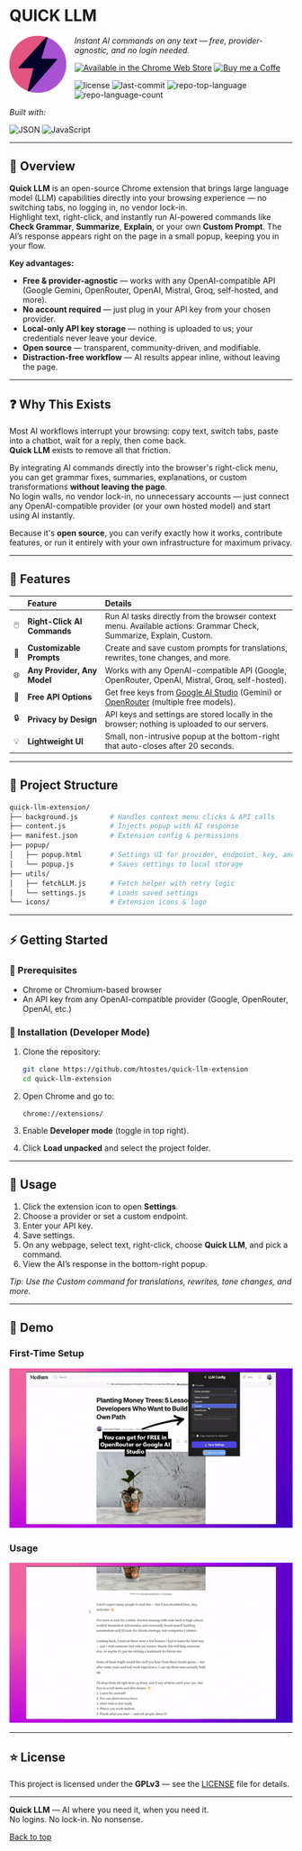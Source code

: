 <div id="top">

# QUICK LLM

<img src="icons/logo.svg" width="20%" align="left" style="margin-right: 15px">

<em>Instant AI commands on any text — free, provider-agnostic, and no login needed.</em>

[![Available in the Chrome Web Store](https://img.shields.io/badge/Add%20to%20Chrome-4285F4?logo=google-chrome&logoColor=white&style=for-the-badge&color=blueviolet)](https://chrome.google.com/webstore/detail/fkgkmfghdnniolojflnpmhdibhnapilp)
[![Buy me a Coffe](https://img.shields.io/badge/Buy%20Me%20a%20Coffe-4285F4?logo=kofi&logoColor=white&style=for-the-badge&color=blueviolet)](https://ko-fi.com/I2I31IJ3HP)

<img src="https://img.shields.io/github/license/htostes/quick-llm-extension?style=for-the-badge&logo=opensourceinitiative&logoColor=white&color=blueviolet" alt="license">
<img src="https://img.shields.io/github/last-commit/htostes/quick-llm-extension?style=for-the-badge&logo=git&logoColor=white&color=blueviolet" alt="last-commit">
<img src="https://img.shields.io/github/languages/top/htostes/quick-llm-extension?style=for-the-badge&color=blueviolet" alt="repo-top-language">
<img src="https://img.shields.io/github/languages/count/htostes/quick-llm-extension?style=for-the-badge&color=blueviolet" alt="repo-language-count">

<em>Built with:</em>

<img src="https://img.shields.io/badge/JSON-000000.svg?style=for-the-badge&logo=JSON&logoColor=white" alt="JSON">
<img src="https://img.shields.io/badge/JavaScript-F7DF1E.svg?style=for-the-badge&logo=JavaScript&logoColor=black" alt="JavaScript">

<br clear="left"/>

</div>

---

## 🔮 Overview

**Quick LLM** is an open-source Chrome extension that brings large language model (LLM) capabilities directly into your browsing experience — no switching tabs, no logging in, no vendor lock-in.  
Highlight text, right-click, and instantly run AI-powered commands like **Check Grammar**, **Summarize**, **Explain**, or your own **Custom Prompt**. The AI’s response appears right on the page in a small popup, keeping you in your flow.

**Key advantages:**

-   **Free & provider-agnostic** — works with any OpenAI-compatible API (Google Gemini, OpenRouter, OpenAI, Mistral, Groq, self-hosted, and more).
-   **No account required** — just plug in your API key from your chosen provider.
-   **Local-only API key storage** — nothing is uploaded to us; your credentials never leave your device.
-   **Open source** — transparent, community-driven, and modifiable.
-   **Distraction-free workflow** — AI results appear inline, without leaving the page.

---

## ❓ Why This Exists

Most AI workflows interrupt your browsing: copy text, switch tabs, paste into a chatbot, wait for a reply, then come back.  
**Quick LLM** exists to remove all that friction.

By integrating AI commands directly into the browser's right-click menu, you can get grammar fixes, summaries, explanations, or custom transformations **without leaving the page**.  
No login walls, no vendor lock-in, no unnecessary accounts — just connect any OpenAI-compatible provider (or your own hosted model) and start using AI instantly.

Because it's **open source**, you can verify exactly how it works, contribute features, or run it entirely with your own infrastructure for maximum privacy.

---

## 💫 Features

|     | Feature                     | Details                                                                                                                                    |
| :-: | :-------------------------- | :----------------------------------------------------------------------------------------------------------------------------------------- |
| 🖱️  | **Right-Click AI Commands** | Run AI tasks directly from the browser context menu. Available actions: Grammar Check, Summarize, Explain, Custom.                         |
| 📝  | **Customizable Prompts**    | Create and save custom prompts for translations, rewrites, tone changes, and more.                                                         |
| 🌐  | **Any Provider, Any Model** | Works with any OpenAI-compatible API (Google, OpenRouter, OpenAI, Mistral, Groq, self-hosted).                                             |
| 🎁  | **Free API Options**        | Get free keys from [Google AI Studio](https://aistudio.google.com) (Gemini) or [OpenRouter](https://openrouter.ai) (multiple free models). |
| 🔒  | **Privacy by Design**       | API keys and settings are stored locally in the browser; nothing is uploaded to our servers.                                               |
| 💡  | **Lightweight UI**          | Small, non-intrusive popup at the bottom-right that auto-closes after 20 seconds.                                                          |

---

## 🌌 Project Structure

```sh
quick-llm-extension/
├── background.js        # Handles context menu clicks & API calls
├── content.js           # Injects popup with AI response
├── manifest.json        # Extension config & permissions
├── popup/
│   ├── popup.html       # Settings UI for provider, endpoint, key, and model
│   └── popup.js         # Saves settings to local storage
├── utils/
│   ├── fetchLLM.js      # Fetch helper with retry logic
│   └── settings.js      # Loads saved settings
└── icons/               # Extension icons & logo
```

---

## ⚡ Getting Started

### 💠 Prerequisites

-   Chrome or Chromium-based browser
-   An API key from any OpenAI-compatible provider (Google, OpenRouter, OpenAI, etc.)

### 🔷 Installation (Developer Mode)

1. Clone the repository:

    ```sh
    git clone https://github.com/htostes/quick-llm-extension
    cd quick-llm-extension
    ```

2. Open Chrome and go to:
    ```
    chrome://extensions/
    ```
3. Enable **Developer mode** (toggle in top right).
4. Click **Load unpacked** and select the project folder.

---

## 🔹 Usage

1. Click the extension icon to open **Settings**.
2. Choose a provider or set a custom endpoint.
3. Enter your API key.
4. Save settings.
5. On any webpage, select text, right-click, choose **Quick LLM**, and pick a command.
6. View the AI’s response in the bottom-right popup.

_Tip: Use the Custom command for translations, rewrites, tone changes, and more._

---

## 🎥 Demo

### First-Time Setup

![Quick LLM - First Time Configuration](demo/first_time_setup.gif)

### Usage

![Quick LLM - Usage Example](demo/usage.gif)

---

## ⭐ License

This project is licensed under the **GPLv3** — see the [LICENSE](LICENSE) file for details.

---

**Quick LLM** — AI where you need it, when you need it.  
No logins. No lock-in. No nonsense.

[Back to top](#top)
